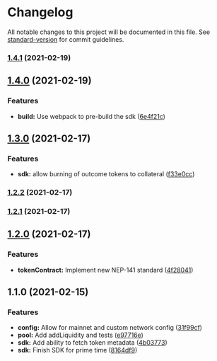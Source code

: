 # Changelog

All notable changes to this project will be documented in this file. See [standard-version](https://github.com/conventional-changelog/standard-version) for commit guidelines.

### [1.4.1](https://github.com/fluxprotocol/amm-sdk/compare/v1.4.0...v1.4.1) (2021-02-19)

## [1.4.0](https://github.com/fluxprotocol/amm-sdk/compare/v1.3.0...v1.4.0) (2021-02-19)


### Features

* **build:** Use webpack to pre-build the sdk ([6e4f21c](https://github.com/fluxprotocol/amm-sdk/commit/6e4f21c94a3fcef9c9b7ba0523c793d066d02368))

## [1.3.0](https://github.com/fluxprotocol/amm-sdk/compare/v1.2.2...v1.3.0) (2021-02-17)


### Features

* **sdk:** allow burning of outcome tokens to collateral ([f33e0cc](https://github.com/fluxprotocol/amm-sdk/commit/f33e0cce75f984aef74c429f1ffb361d72598e4d))

### [1.2.2](https://github.com/fluxprotocol/amm-sdk/compare/v1.2.1...v1.2.2) (2021-02-17)

### [1.2.1](https://github.com/fluxprotocol/amm-sdk/compare/v1.2.0...v1.2.1) (2021-02-17)

## [1.2.0](https://github.com/fluxprotocol/amm-sdk/compare/v1.1.0...v1.2.0) (2021-02-17)


### Features

* **tokenContract:** Implement new NEP-141 standard ([4f28041](https://github.com/fluxprotocol/amm-sdk/commit/4f280411c68bdab7a6b1088594a7655294a8d818))

## 1.1.0 (2021-02-15)


### Features

* **config:** Allow for mainnet and custom network config ([31f99cf](https://github.com/fluxprotocol/amm-sdk/commit/31f99cfd56798ca046479e6c99861d67641a8a5e))
* **pool:** Add addLiquidity and tests ([e97716e](https://github.com/fluxprotocol/amm-sdk/commit/e97716ee089a74b49664326c7c980007abe0a267))
* **sdk:** Add ability to fetch token metadata ([4b03773](https://github.com/fluxprotocol/amm-sdk/commit/4b037739a1dc0520d96dbb2ae02216b09e00093e))
* **sdk:** Finish SDK for prime time ([8164df9](https://github.com/fluxprotocol/amm-sdk/commit/8164df9a894edbcc70dfbcfcdbeadd6de0f18a38))
